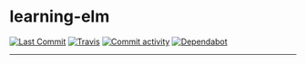 # learning-elm

[//]: # "Badges"
[![Last Commit][commit badge]][commit]
[![Travis][travis badge]][travis]
[![Commit activity][pulse badge]][pulse]
[![Dependabot][dependabot badge]][dependabot]

---



[//]: # "Links"
[commit]: https://github.com/jaeyson/learning-elm/commit/master
[travis]: https://travis-ci.com/jaeyson/learning-elm
[pulse]: https://github.com/jaeyson/learning-elm/pulse
[dependabot]: https://github.com/jaeyson/learning-elm

[//]: # "Image sources (Badge)"
[commit badge]: https://img.shields.io/github/last-commit/jaeyson/learning-elm.svg
[travis badge]: https://travis-ci.com/jaeyson/learning-elm.svg?branch=master
[pulse badge]: https://img.shields.io/github/commit-activity/m/jaeyson/learning-elm
[dependabot badge]: https://badgen.net/dependabot/jaeyson/learning-elm/185518281?icon=dependabot
